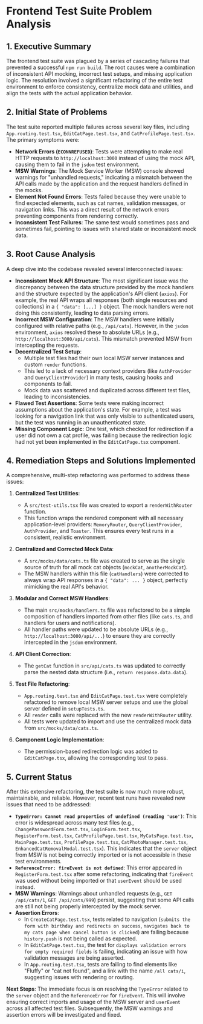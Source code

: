 # Frontend Test Suite Problem Analysis

## 1. Executive Summary

The frontend test suite was plagued by a series of cascading failures that prevented a successful `npm run build`. The root causes were a combination of inconsistent API mocking, incorrect test setups, and missing application logic. The resolution involved a significant refactoring of the entire test environment to enforce consistency, centralize mock data and utilities, and align the tests with the actual application behavior.

## 2. Initial State of Problems

The test suite reported multiple failures across several key files, including `App.routing.test.tsx`, `EditCatPage.test.tsx`, and `CatProfilePage.test.tsx`. The primary symptoms were:

- **Network Errors (`ECONNREFUSED`)**: Tests were attempting to make real HTTP requests to `http://localhost:3000` instead of using the mock API, causing them to fail in the `jsdom` test environment.
- **MSW Warnings**: The Mock Service Worker (MSW) console showed warnings for "unhandled requests," indicating a mismatch between the API calls made by the application and the request handlers defined in the mocks.
- **Element Not Found Errors**: Tests failed because they were unable to find expected elements, such as cat names, validation messages, or navigation links. This was a direct result of the network errors preventing components from rendering correctly.
- **Inconsistent Test Failures**: The same test would sometimes pass and sometimes fail, pointing to issues with shared state or inconsistent mock data.

## 3. Root Cause Analysis

A deep dive into the codebase revealed several interconnected issues:

- **Inconsistent Mock API Structure**: The most significant issue was the discrepancy between the data structure provided by the mock handlers and the structure expected by the application's API client (`axios`). For example, the real API wraps all responses (both single resources and collections) in a `{ "data": [...] }` object. The mock handlers were not doing this consistently, leading to data parsing errors.
- **Incorrect MSW Configuration**: The MSW handlers were initially configured with relative paths (e.g., `/api/cats`). However, in the `jsdom` environment, `axios` resolved these to absolute URLs (e.g., `http://localhost:3000/api/cats`). This mismatch prevented MSW from intercepting the requests.
- **Decentralized Test Setup**:
    - Multiple test files had their own local MSW server instances and custom `render` functions.
    - This led to a lack of necessary context providers (like `AuthProvider` and `QueryClientProvider`) in many tests, causing hooks and components to fail.
    - Mock data was scattered and duplicated across different test files, leading to inconsistencies.
- **Flawed Test Assertions**: Some tests were making incorrect assumptions about the application's state. For example, a test was looking for a navigation link that was only visible to authenticated users, but the test was running in an unauthenticated state.
- **Missing Component Logic**: One test, which checked for redirection if a user did not own a cat profile, was failing because the redirection logic had not yet been implemented in the `EditCatPage.tsx` component.

## 4. Remediation Steps and Solutions Implemented

A comprehensive, multi-step refactoring was performed to address these issues:

1.  **Centralized Test Utilities**:
    - A `src/test-utils.tsx` file was created to export a `renderWithRouter` function.
    - This function wraps the rendered component with all necessary application-level providers: `MemoryRouter`, `QueryClientProvider`, `AuthProvider`, and `Toaster`. This ensures every test runs in a consistent, realistic environment.

2.  **Centralized and Corrected Mock Data**:
    - A `src/mocks/data/cats.ts` file was created to serve as the single source of truth for all mock cat objects (`mockCat`, `anotherMockCat`).
    - The MSW handlers within this file (`catHandlers`) were corrected to always wrap API responses in a `{ "data": ... }` object, perfectly mimicking the real API's behavior.

3.  **Modular and Correct MSW Handlers**:
    - The main `src/mocks/handlers.ts` file was refactored to be a simple composition of handlers imported from other files (like `cats.ts`, and handlers for users and notifications).
    - All handler paths were updated to be absolute URLs (e.g., `http://localhost:3000/api/...`) to ensure they are correctly intercepted in the `jsdom` environment.

4.  **API Client Correction**:
    - The `getCat` function in `src/api/cats.ts` was updated to correctly parse the nested data structure (i.e., `return response.data.data`).

5.  **Test File Refactoring**:
    - `App.routing.test.tsx` and `EditCatPage.test.tsx` were completely refactored to remove local MSW server setups and use the global server defined in `setupTests.ts`.
    - All `render` calls were replaced with the new `renderWithRouter` utility.
    - All tests were updated to import and use the centralized mock data from `src/mocks/data/cats.ts`.

6.  **Component Logic Implementation**:
    - The permission-based redirection logic was added to `EditCatPage.tsx`, allowing the corresponding test to pass.

## 5. Current Status

After this extensive refactoring, the test suite is now much more robust, maintainable, and reliable. However, recent test runs have revealed new issues that need to be addressed:

- **`TypeError: Cannot read properties of undefined (reading 'use')`**: This error is widespread across many test files (e.g., `ChangePasswordForm.test.tsx`, `LoginForm.test.tsx`, `RegisterForm.test.tsx`, `CatProfilePage.test.tsx`, `MyCatsPage.test.tsx`, `MainPage.test.tsx`, `ProfilePage.test.tsx`, `CatPhotoManager.test.tsx`, `EnhancedCatRemovalModal.test.tsx`). This indicates that the `server` object from MSW is not being correctly imported or is not accessible in these test environments.
- **`ReferenceError: fireEvent is not defined`**: This error appeared in `RegisterForm.test.tsx` after some refactoring, indicating that `fireEvent` was used without being imported or that `userEvent` should be used instead.
- **MSW Warnings**: Warnings about unhandled requests (e.g., `GET /api/cats/1`, `GET /api/cats/999`) persist, suggesting that some API calls are still not being properly intercepted by the mock server.
- **Assertion Errors**:
    - In `CreateCatPage.test.tsx`, tests related to navigation (`submits the form with birthday and redirects on success`, `navigates back to my cats page when cancel button is clicked`) are failing because `history.push` is not being called as expected.
    - In `EditCatPage.test.tsx`, the test for `displays validation errors for empty required fields` is failing, indicating an issue with how validation messages are being asserted.
    - In `App.routing.test.tsx`, tests are failing to find elements like "Fluffy" or "cat not found", and a link with the name `/all cats/i`, suggesting issues with rendering or routing.

**Next Steps**: The immediate focus is on resolving the `TypeError` related to the `server` object and the `ReferenceError` for `fireEvent`. This will involve ensuring correct imports and usage of the MSW server and `userEvent` across all affected test files. Subsequently, the MSW warnings and assertion errors will be investigated and fixed.